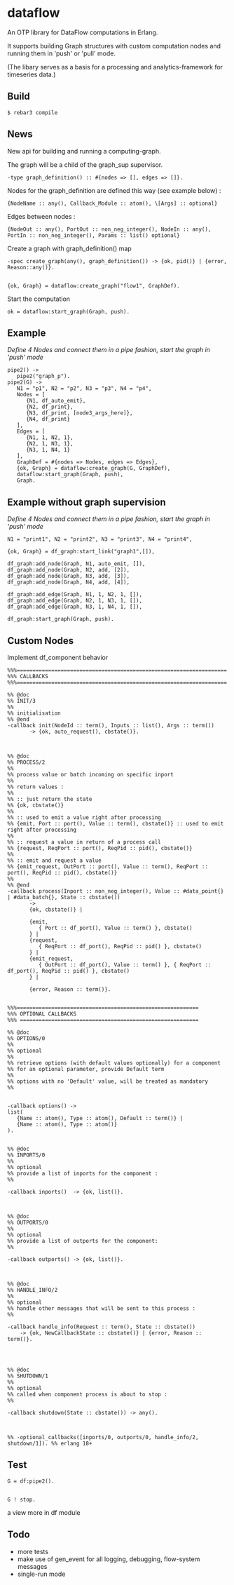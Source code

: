 dataflow
=====

An OTP library for DataFlow computations in Erlang.

It supports building Graph structures with custom computation nodes and running them in 'push' or 'pull' mode.

(The libary serves as a basis for a processing and analytics-framework for timeseries data.)


Build
-----

    $ rebar3 compile
    
News
----
New api for building and running a computing-graph. 

The graph will be a child of the graph_sup supervisor.

    -type graph_definition() :: #{nodes => [], edges => []}.
    
Nodes for the graph_definition are defined this way (see example below) : 
    
    {NodeName :: any(), Callback_Module :: atom(), \[Args] :: optional}
    
    
Edges between nodes :

    {NodeOut :: any(), PortOut :: non_neg_integer(), NodeIn :: any(), PortIn :: non_neg_integer(), Params :: list() optional}
    
Create a graph with graph_definition() map 

    -spec create_graph(any(), graph_definition()) -> {ok, pid()} | {error, Reason::any()}.
     
    
    {ok, Graph} = dataflow:create_graph("flow1", GraphDef).
    
Start the computation
    
    ok = dataflow:start_graph(Graph, push).
    
    
    

Example 
-------
_Define 4 Nodes and connect them in a pipe fashion, start the graph in 'push' mode_

    pipe2() ->
       pipe2("graph_p").
    pipe2(G) ->
       N1 = "p1", N2 = "p2", N3 = "p3", N4 = "p4",
       Nodes = [
          {N1, df_auto_emit},
          {N2, df_print},
          {N3, df_print, [node3_args_here]},
          {N4, df_print}
       ],
       Edges = [
          {N1, 1, N2, 1},
          {N2, 1, N3, 1},
          {N3, 1, N4, 1}
       ],
       GraphDef = #{nodes => Nodes, edges => Edges},
       {ok, Graph} = dataflow:create_graph(G, GraphDef),
       dataflow:start_graph(Graph, push),
       Graph.
    
    
Example without graph supervision
-------
_Define 4 Nodes and connect them in a pipe fashion, start the graph in 'push' mode_

    N1 = "print1", N2 = "print2", N3 = "print3", N4 = "print4",
    
    {ok, Graph} = df_graph:start_link("graph1",[]),
    
    df_graph:add_node(Graph, N1, auto_emit, []),
    df_graph:add_node(Graph, N2, add, [2]),
    df_graph:add_node(Graph, N3, add, [3]),
    df_graph:add_node(Graph, N4, add, [4]),
    
    df_graph:add_edge(Graph, N1, 1, N2, 1, []),
    df_graph:add_edge(Graph, N2, 1, N3, 1, []),
    df_graph:add_edge(Graph, N3, 1, N4, 1, []), 
    
    df_graph:start_graph(Graph, push).

Custom Nodes
------------

Implement df_component behavior

    %%%===================================================================
    %%% CALLBACKS
    %%%===================================================================
    
    %% @doc
    %% INIT/3
    %%
    %% initialisation
    %% @end
    -callback init(NodeId :: term(), Inputs :: list(), Args :: term())
           -> {ok, auto_request(), cbstate()}.
    
    
    
    %% @doc
    %% PROCESS/2
    %%
    %% process value or batch incoming on specific inport
    %%
    %% return values :
    %%
    %% :: just return the state
    %% {ok, cbstate()}
    %%
    %% :: used to emit a value right after processing
    %% {emit, Port :: port(), Value :: term(), cbstate()} :: used to emit right after processing
    %%
    %% :: request a value in return of a process call
    %% {request, ReqPort :: port(), ReqPid :: pid(), cbstate()}
    %%
    %% :: emit and request a value
    %% {emit_request, OutPort :: port(), Value :: term(), ReqPort :: port(), ReqPid :: pid(), cbstate()}
    %%
    %% @end
    -callback process(Inport :: non_neg_integer(), Value :: #data_point{} | #data_batch{}, State :: cbstate())
           ->
           {ok, cbstate()} |
    
           {emit,
              { Port :: df_port(), Value :: term() }, cbstate()
           } |
           {request,
              { ReqPort :: df_port(), ReqPid :: pid() }, cbstate()
           } |
           {emit_request,
              { OutPort :: df_port(), Value :: term() }, { ReqPort :: df_port(), ReqPid :: pid() }, cbstate()
           } |
    
           {error, Reason :: term()}.
    
    
    %%%==========================================================
    %%% OPTIONAL CALLBACKS
    %%% =========================================================
    
    %% @doc
    %% OPTIONS/0
    %%
    %% optional
    %%
    %% retrieve options (with default values optionally) for a component
    %% for an optional parameter, provide Default term
    %%
    %% options with no 'Default' value, will be treated as mandatory
    %%
    
    
    -callback options() ->
    list(
       {Name :: atom(), Type :: atom(), Default :: term()} |
       {Name :: atom(), Type :: atom()}
    ). 
    
    
    %% @doc
    %% INPORTS/0
    %%
    %% optional
    %% provide a list of inports for the component :
    %%
    
    -callback inports()  -> {ok, list()}.
    
    
    
    %% @doc
    %% OUTPORTS/0
    %%
    %% optional
    %% provide a list of outports for the component:
    %%
    
    -callback outports() -> {ok, list()}. 
    
    
    
    %% @doc
    %% HANDLE_INFO/2
    %%
    %% optional
    %% handle other messages that will be sent to this process :
    %%
    
    -callback handle_info(Request :: term(), State :: cbstate()) 
        -> {ok, NewCallbackState :: cbstate()} | {error, Reason :: term()}.
    
    
    
    
    %% @doc
    %% SHUTDOWN/1
    %%
    %% optional
    %% called when component process is about to stop :
    %%
    
    -callback shutdown(State :: cbstate()) -> any().
    
    
    
    %% -optional_callbacks([inports/0, outports/0, handle_info/2, shutdown/1]). %% erlang 18+


Test
----

    G = df:pipe2().
    
    
    G ! stop.
    
a view more in df module

Todo
----

* more tests
* make use of gen_event for all logging, debugging, flow-system messages
* single-run mode
